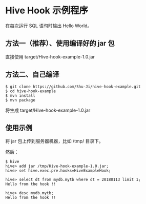 # Hive Hook 示例程序

在每次运行 SQL 语句时输出 Hello World。

## 方法一（推荐）、使用编译好的 jar 包

直接使用 target/Hive-hook-example-1.0.jar


## 方法二、自己编译

    $ git clone https://github.com/Shu-Ji/hive-hook-example.git
    $ cd hive-hook-example
    $ mvn install
    $ mvn package

将生成 target/Hive-hook-example-1.0.jar

## 使用示例

将 jar 包上传到服务器机器，比如 /tmp/ 目录下。

然后：

    $ hive
    hive> add jar /tmp/Hive-hook-example-1.0.jar;
    hive> set hive.exec.pre.hooks=HiveExampleHook;

    hive> select dt from mydb.mytb where dt = 20180113 limit 1;
    Hello from the hook !!

    hive> desc mydb.mytb;
    Hello from the hook !!
